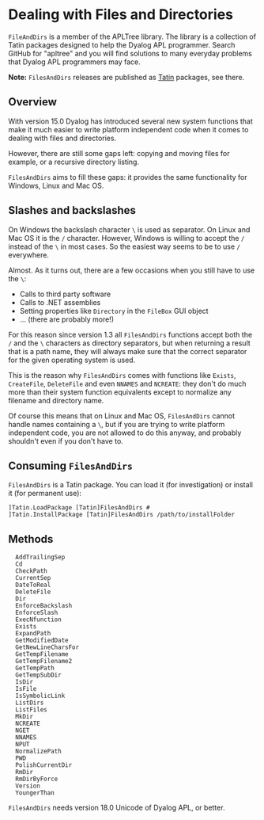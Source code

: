 # Dealing with Files and Directories


`FileAndDirs` is a member of the APLTree library. The library is a collection of Tatin packages designed to help the Dyalog APL programmer. Search GitHub for "apltree" and you will find solutions to many everyday problems that Dyalog APL programmers may face.

**Note:** `FilesAndDirs` releases are published as [Tatin](https://tatin.dev "Link to the principal Tatin Registry") packages, see there.

## Overview

With version 15.0 Dyalog has introduced several new system functions that make it much easier to write platform independent code when it comes to dealing with files and directories.

However, there are still some gaps left: copying and moving files for example, or a recursive directory listing.

`FilesAndDirs` aims to fill these gaps: it provides the same functionality for Windows, Linux and Mac OS.

## Slashes and backslashes

On Windows the backslash character `\` is used as separator. On Linux and Mac OS it is the `/` character. However, Windows is willing to accept the `/` instead of the `\` in most cases. So the easiest way seems to be to use `/` everywhere.

Almost. As it turns out, there are a few occasions when you still have to use the `\`: 

 * Calls to third party software
 * Calls to .NET assemblies
 * Setting properties like `Directory` in the `FileBox` GUI object
 * ... (there are probably more!)

For this reason since version 1.3 all `FilesAndDirs` functions accept both the `/` and the `\` characters as directory separators, but when returning a result that is a path name, they will always make sure that the correct separator for the given operating system is used.

This is the reason why `FilesAndDirs` comes with functions like `Exists`, `CreateFile`, `DeleteFile` and even `NNAMES` and `NCREATE`: they don't do much more than their system function equivalents except to normalize any filename and directory name.

Of course this means that on Linux and Mac OS, `FilesAndDirs` cannot handle names containing a `\`, but if you are trying to write platform independent code, you are not allowed to do this anyway, and probably shouldn't even if you don't have to.

## Consuming `FilesAndDirs`

`FilesAndDirs` is a Tatin package. You can load it (for investigation) or install it (for permanent use):

```
]Tatin.LoadPackage [Tatin]FilesAndDirs #
]Tatin.InstallPackage [Tatin]FilesAndDirs /path/to/installFolder
```

## Methods 

```
  AddTrailingSep
  Cd
  CheckPath
  CurrentSep
  DateToReal
  DeleteFile
  Dir
  EnforceBackslash
  EnforceSlash
  ExecNfunction
  Exists
  ExpandPath
  GetModifiedDate
  GetNewLineCharsFor
  GetTempFilename
  GetTempFilename2
  GetTempPath
  GetTempSubDir
  IsDir
  IsFile
  IsSymbolicLink
  ListDirs
  ListFiles
  MkDir
  NCREATE
  NGET
  NNAMES
  NPUT
  NormalizePath
  PWD
  PolishCurrentDir
  RmDir
  RmDirByForce       
  Version
  YoungerThan        
```

`FilesAndDirs` needs version 18.0 Unicode of Dyalog APL, or better.
